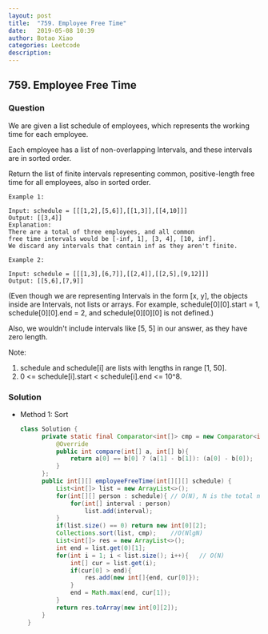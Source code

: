```yaml
---
layout: post
title:  "759. Employee Free Time"
date:   2019-05-08 10:39
author: Botao Xiao
categories: Leetcode
description:
---
```

## 759. Employee Free Time

### Question
We are given a list schedule of employees, which represents the working time for each employee.

Each employee has a list of non-overlapping Intervals, and these intervals are in sorted order.

Return the list of finite intervals representing common, positive-length free time for all employees, also in sorted order.

```
Example 1:

Input: schedule = [[[1,2],[5,6]],[[1,3]],[[4,10]]]
Output: [[3,4]]
Explanation:
There are a total of three employees, and all common
free time intervals would be [-inf, 1], [3, 4], [10, inf].
We discard any intervals that contain inf as they aren't finite.

Example 2:

Input: schedule = [[[1,3],[6,7]],[[2,4]],[[2,5],[9,12]]]
Output: [[5,6],[7,9]]
```
 
(Even though we are representing Intervals in the form [x, y], the objects inside are Intervals, not lists or arrays. For example, schedule[0][0].start = 1, schedule[0][0].end = 2, and schedule[0][0][0] is not defined.)

Also, we wouldn't include intervals like [5, 5] in our answer, as they have zero length.

Note:
1. schedule and schedule[i] are lists with lengths in range [1, 50].
2. 0 <= schedule[i].start < schedule[i].end <= 10^8.


### Solution
* Method 1: Sort
  ```Java
  class Solution {
        private static final Comparator<int[]> cmp = new Comparator<int[]>(){
            @Override
            public int compare(int[] a, int[] b){
                return a[0] == b[0] ? (a[1] - b[1]): (a[0] - b[0]);
            }
        };
        public int[][] employeeFreeTime(int[][][] schedule) {
            List<int[]> list = new ArrayList<>();
            for(int[][] person : schedule){	// O(N), N is the total number of intervals
                for(int[] interval : person)
                    list.add(interval);
            }
            if(list.size() == 0) return new int[0][2];
            Collections.sort(list, cmp);	//O(NlgN)
            List<int[]> res = new ArrayList<>();
            int end = list.get(0)[1];
            for(int i = 1; i < list.size(); i++){	// O(N)
                int[] cur = list.get(i);
                if(cur[0] > end){
                    res.add(new int[]{end, cur[0]});
                }
                end = Math.max(end, cur[1]);
            }
            return res.toArray(new int[0][2]);
        }
    }
  ```
